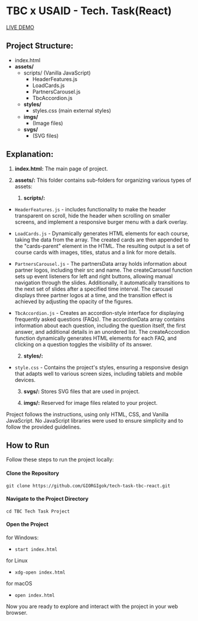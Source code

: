 # TBC x USAID - Tech. Task(React)
[LIVE DEMO](https://giorgigok.github.io/tech-task-tbc-react/)

Project Structure:
-----------------
- index.html
- **assets/**
  - scripts/ (Vanilla JavaScript)
    - HeaderFeatures.js
    - LoadCards.js
    - PartnersCarousel.js
    - TbcAccordion.js
  - **styles/**
    - styles.css (main external styles)
  - **imgs/**
    - (Image files)
  - **svgs/**
    - (SVG files)

Explanation:
-------------
1. **index.html:** The main page of project.

2. **assets/:** This folder contains sub-folders for organizing various types of assets:

      1. **scripts/:**
- `HeaderFeatures.js` - includes functionality to make the header transparent on scroll, hide the header when scrolling on smaller screens, and implement a responsive burger menu with a dark overlay.
- `LoadCards.js` - Dynamically generates HTML elements for each course, taking the data from the array. The created cards are then appended to the "cards-parent" element in the HTML. The resulting output is a set of course cards with images, titles, status and a link for more details.
- `PartnersCarousel.js` - The partnersData array holds information about partner logos, including their src and name. The createCarousel function sets up event listeners for left and right buttons, allowing manual navigation through the slides. Additionally, it automatically transitions to the next set of slides after a specified time interval. The carousel displays three partner logos at a time, and the transition effect is achieved by adjusting the opacity of the figures.
- `TbcAccordion.js` - Creates an accordion-style interface for displaying frequently asked questions (FAQs). The accordionData array contains information about each question, including the question itself, the first answer, and additional details in an unordered list. The createAccordion function dynamically generates HTML elements for each FAQ, and clicking on a question toggles the visibility of its answer.

  2. **styles/:**
- `style.css` - Contains the project's styles, ensuring a responsive design that adapts well to various screen sizes, including tablets and mobile devices.

  3. **svgs/:** Stores SVG files that are used in project.

  4. **imgs/:** Reserved for image files related to your project.

Project follows the instructions, using only HTML, CSS, and Vanilla JavaScript. No JavaScript libraries were used to ensure simplicity and to follow the provided guidelines.


## How to Run

Follow these steps to run the project locally:

#### Clone the Repository
    git clone https://github.com/GIORGIgok/tech-task-tbc-react.git

#### Navigate to the Project Directory
    cd TBC Tech Task Project

#### Open the Project
for Windows:
- `start index.html`

for Linux
- `xdg-open index.html`

for macOS
- `open index.html`

Now you are ready to explore and interact with the project in your web browser.
